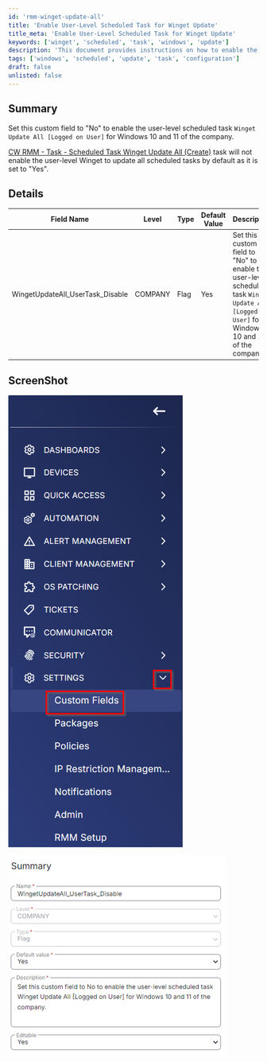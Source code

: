 ```yaml
---
id: 'rmm-winget-update-all'
title: 'Enable User-Level Scheduled Task for Winget Update'
title_meta: 'Enable User-Level Scheduled Task for Winget Update'
keywords: ['winget', 'scheduled', 'task', 'windows', 'update']
description: 'This document provides instructions on how to enable the user-level scheduled task `Winget Update All [Logged on User]` for Windows 10 and 11 by setting a custom field to "No". It explains the default settings and includes a detailed table of the field name, type, and description.'
tags: ['windows', 'scheduled', 'update', 'task', 'configuration']
draft: false
unlisted: false
---
```

## Summary

Set this custom field to "No" to enable the user-level scheduled task `Winget Update All [Logged on User]` for Windows 10 and 11 of the company.

[CW RMM - Task - Scheduled Task Winget Update All (Create)](https://proval.itglue.com/DOC-5078775-15702931) task will not enable the user-level Winget to update all scheduled tasks by default as it is set to "Yes".

## Details

| Field Name                              | Level  | Type | Default Value | Description                                                                                                                                       | Editable |
|-----------------------------------------|--------|------|---------------|---------------------------------------------------------------------------------------------------------------------------------------------------|----------|
| WingetUpdateAll_UserTask_Disable       | COMPANY| Flag | Yes           | Set this custom field to "No" to enable the user-level scheduled task `Winget Update All [Logged on User]` for Windows 10 and 11 of the company. | Yes      |

## ScreenShot

![Screenshot 1](../../../static/img/Company---WingetUpdateAll_UserTask_Disable/image_1.png)

![Screenshot 2](../../../static/img/Company---WingetUpdateAll_UserTask_Disable/image_2.png)




